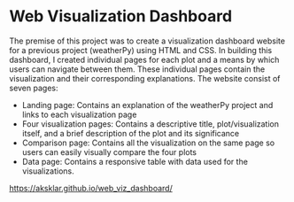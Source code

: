 # Web Visualization Dashboard
The premise of this project was to create a visualization dashboard website for a previous project (weatherPy) using HTML and CSS.  In building this dashboard, I created individual pages for each plot and a means by which users can navigate between them.  These individual pages contain the visualization and their corresponding explanations.  The website consist of seven pages:
* Landing page: Contains an explanation of the weatherPy project and links to each visualization page
* Four visualization pages: Contains a descriptive title, plot/visualization itself, and a brief description of the plot and its significance
* Comparison page: Contains all the visualization on the same page so users can easily visually compare the four plots
* Data page: Contains a responsive table with data used for the visualizations.

https://aksklar.github.io/web_viz_dashboard/
